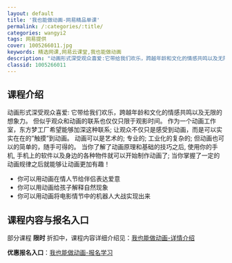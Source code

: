 ```yaml
---
layout: default
title: '我也能做动画-网易精品单课'
permalink: /:categories/:title/
categories: wangyi2
tags: 网易提供
cover: 1005266011.jpg
keywords: 精选网课,网易云课堂,我也能做动画
description: "动画形式深受观众喜爱:它带给我们欢乐，跨越年龄和文化的情感共鸣以及无限的想象力。但似乎观众和动画的联系也仅仅只限于观影时间。作为一个动画工作室，东方梦工厂希望能够加深这种联系;让观众不仅只是"
classid: 1005266011
---
```


## 课程介绍

动画形式深受观众喜爱: 它带给我们欢乐，跨越年龄和文化的情感共鸣以及无限的想象力。
但似乎观众和动画的联系也仅仅只限于观影时间。
作为一个动画工作室，东方梦工厂希望能够加深这种联系; 让观众不仅只是感受到动画，而是可以实实在在的”触摸”到动画。
动画可以是艺术的; 专业的; 工业化的复杂的; 但动画也可以的简单的，随手可得的。
当你了解了动画原理和基础的技巧之后, 使用你的手机, 手机上的软件以及身边的各种物件就可以开始制作动画了; 当你掌握了一定的动画规律之后就能够让动画更加有趣！
-	你可以用动画在情人节给伴侣表达爱意
-	你可以用动画给孩子解释自然现象
-	你可以用动画将电影情节中的机器人大战实现出来

## 课程内容与报名入口

部分课程 **限时** 折扣中，课程内容详细介绍见：[我也能做动画-详情介绍](https://study.163.com/course/introduction/1005266011.htm?share=1&shareId=1025206652&utm_campaign=share&utm_medium=iphoneShare&utm_source=&utm_u=1025206652)

**优惠报名入口**：[我也能做动画-报名学习](https://study.163.com/course/introduction/1005266011.htm?share=1&shareId=1025206652&utm_campaign=share&utm_medium=iphoneShare&utm_source=&utm_u=1025206652)

